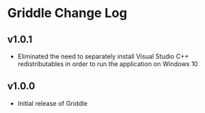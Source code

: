 # Griddle Change Log

## v1.0.1

* Eliminated the need to separately install Visual Studio C++ redistributables in order to run the application on Windows 10

## v1.0.0

* Initial release of Griddle

